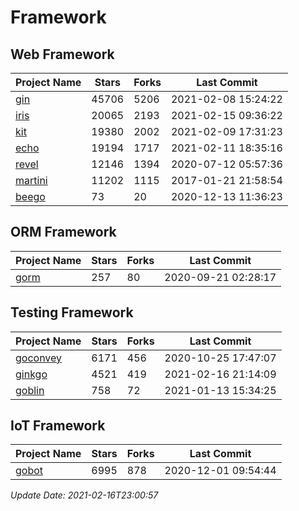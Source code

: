 # Framework

## Web Framework
| Project Name | Stars | Forks | Last Commit |
| ------------ | ----- | ----- | ----------- |
| [gin](https://github.com/gin-gonic/gin) | 45706 | 5206 | 2021-02-08 15:24:22 |
| [iris](https://github.com/kataras/iris) | 20065 | 2193 | 2021-02-15 09:36:22 |
| [kit](https://github.com/go-kit/kit) | 19380 | 2002 | 2021-02-09 17:31:23 |
| [echo](https://github.com/labstack/echo) | 19194 | 1717 | 2021-02-11 18:35:16 |
| [revel](https://github.com/revel/revel) | 12146 | 1394 | 2020-07-12 05:57:36 |
| [martini](https://github.com/go-martini/martini) | 11202 | 1115 | 2017-01-21 21:58:54 |
| [beego](https://github.com/astaxie/beego) | 73 | 20 | 2020-12-13 11:36:23 |

## ORM Framework
| Project Name | Stars | Forks | Last Commit |
| ------------ | ----- | ----- | ----------- |
| [gorm](https://github.com/jinzhu/gorm) | 257 | 80 | 2020-09-21 02:28:17 |

## Testing Framework
| Project Name | Stars | Forks | Last Commit |
| ------------ | ----- | ----- | ----------- |
| [goconvey](https://github.com/smartystreets/goconvey) | 6171 | 456 | 2020-10-25 17:47:07 |
| [ginkgo](https://github.com/onsi/ginkgo) | 4521 | 419 | 2021-02-16 21:14:09 |
| [goblin](https://github.com/franela/goblin) | 758 | 72 | 2021-01-13 15:34:25 |

## IoT Framework
| Project Name | Stars | Forks | Last Commit |
| ------------ | ----- | ----- | ----------- |
| [gobot](https://github.com/hybridgroup/gobot) | 6995 | 878 | 2020-12-01 09:54:44 |

*Update Date: 2021-02-16T23:00:57*